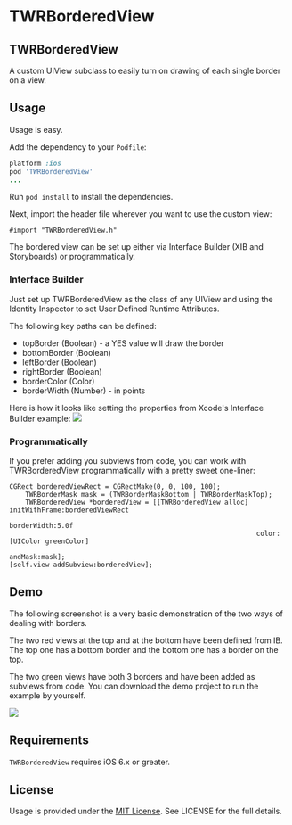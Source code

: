 TWRBorderedView
=================

## TWRBorderedView

A custom UIView subclass to easily turn on drawing of each single border on a view.

## Usage

Usage is easy.

Add the dependency to your `Podfile`:

```ruby
platform :ios
pod 'TWRBorderedView'
...
```

Run `pod install` to install the dependencies.

Next, import the header file wherever you want to use the custom view:

```objc
#import "TWRBorderedView.h"
```

The bordered view can be set up either via Interface Builder (XIB and Storyboards) or programmatically.

### Interface Builder

Just set up TWRBorderedView as the class of any UIView and using the Identity Inspector to set User Defined Runtime Attributes.

The following key paths can be defined:

- topBorder (Boolean) - a YES value will draw the border
- bottomBorder (Boolean)
- leftBorder (Boolean)
- rightBorder (Boolean)
- borderColor (Color)
- borderWidth (Number) - in points

Here is how it looks like setting the properties from Xcode's Interface Builder example:
![](http://cocoahunter-blog.s3.amazonaws.com/TWRBorderedView/bordered_view.png)

### Programmatically

If you prefer adding you subviews from code, you can work with TWRBorderedView programmatically with a pretty sweet one-liner:

```objc
CGRect borderedViewRect = CGRectMake(0, 0, 100, 100);
    TWRBorderMask mask = (TWRBorderMaskBottom | TWRBorderMaskTop);
    TWRBorderedView *borderedView = [[TWRBorderedView alloc] initWithFrame:borderedViewRect
                                                        borderWidth:5.0f
                                                              color:[UIColor greenColor]
                                                            andMask:mask];
[self.view addSubview:borderedView];
```

## Demo

The following screenshot is a very basic demonstration of the two ways of dealing with borders.

The two red views at the top and at the bottom have been defined from IB. The top one has a bottom border and the bottom one has a border on the top.

The two green views have both 3 borders and have been added as subviews from code. You can download the demo project to run the example by yourself.

![](http://cocoahunter-blog.s3.amazonaws.com/TWRBorderedView/demo_screenshot.png)

## Requirements

`TWRBorderedView` requires iOS 6.x or greater.


## License

Usage is provided under the [MIT License](http://opensource.org/licenses/mit-license.php).  See LICENSE for the full details.
